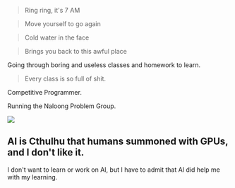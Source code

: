 > Ring ring, it's 7 AM

> Move yourself to go again

> Cold water in the face

> Brings you back to this awful place

Going through boring and useless classes and homework to learn.

>  Every class is so full of shit.

Competitive Programmer.

Running the Naloong Problem Group.

![](https://avatars.githubusercontent.com/u/186185734?s=200&v=4)

## AI is Cthulhu that humans summoned with GPUs, and I don't like it.

I don't want to learn or work on AI, but I have to admit that AI did help me with my learning.
